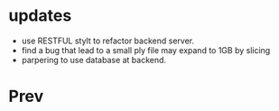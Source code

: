 # updates
- use RESTFUL stylt to refactor backend server.
- find a bug that lead to a small ply file may expand to 1GB by slicing
- parpering to use database at backend.

# Prev
[](./README_v1.md)